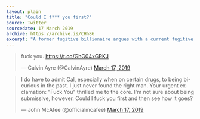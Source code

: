 ```yaml
---
layout: plain
title: "Could I f*** you first?"
source: Twitter
sourcedate: 17 March 2019
archive: https://archive.is/CHh86
excerpt: "A former fugitive billionaire argues with a current fugitive multi-millionaire/LP Presidential Candidate/anarchist/..."
---
```


<blockquote class="twitter-tweet"><p lang="en" dir="ltr">fuck you. <a href="https://t.co/GhG04xGRKJ">https://t.co/GhG04xGRKJ</a></p>&mdash; Calvin Ayre (@CalvinAyre) <a href="https://twitter.com/CalvinAyre/status/1107366947199639552?ref_src=twsrc%5Etfw">March 17, 2019</a></blockquote>

<blockquote class="twitter-tweet"><p lang="en" dir="ltr">I do have to admit Cal, especially when on certain drugs, to being bi-curious in the past. I just never found the right man. Your urgent exclamation: &quot;Fuck You&quot; thrilled me to the core. I&#39;m not sure about being submissive, however. Could I fuck you first and then see how it goes?</p>&mdash; John McAfee (@officialmcafee) <a href="https://twitter.com/officialmcafee/status/1107389494007873541?ref_src=twsrc%5Etfw">March 17, 2019</a></blockquote> 
